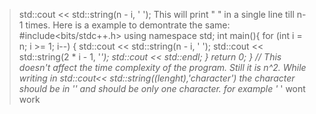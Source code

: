 > std::cout << std::string(n - i, ' '); This will print " " in a single line till n-1 times.
>Here  is a example to demontrate the same:
 #include<bits/stdc++.h>
using namespace std;
int main(){
    for (int i = n; i >= 1; i--) {
        std::cout << std::string(n - i, ' ');
        std::cout << std::string(2 * i - 1, '*');
        std::cout << std::endl;
    }
    return 0;
}
// This doesn't affect the time complexity of the program. Still it is n^2. While writing in std::cout<< std::string((lenght),'character') the character should be in '' and should be only one character. for example '* ' wont work

